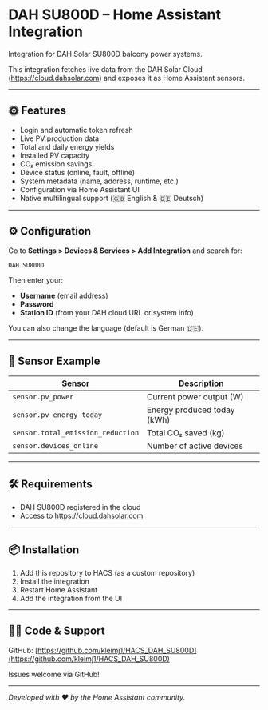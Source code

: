 # DAH SU800D – Home Assistant Integration

Integration for DAH Solar SU800D balcony power systems.

This integration fetches live data from the DAH Solar Cloud (https://cloud.dahsolar.com) and exposes it as Home Assistant sensors.

---

## 🌞 Features

- Login and automatic token refresh
- Live PV production data
- Total and daily energy yields
- Installed PV capacity
- CO₂ emission savings
- Device status (online, fault, offline)
- System metadata (name, address, runtime, etc.)
- Configuration via Home Assistant UI
- Native multilingual support (🇬🇧 English & 🇩🇪 Deutsch)

---

## ⚙️ Configuration

Go to **Settings > Devices & Services > Add Integration** and search for:

```
DAH SU800D
```

Then enter your:

- **Username** (email address)
- **Password**
- **Station ID** (from your DAH cloud URL or system info)

You can also change the language (default is German 🇩🇪).

---

## 🧠 Sensor Example

| Sensor                           | Description                 |
|----------------------------------|-----------------------------|
| `sensor.pv_power`                | Current power output (W)    |
| `sensor.pv_energy_today`         | Energy produced today (kWh) |
| `sensor.total_emission_reduction` | Total CO₂ saved (kg)       |
| `sensor.devices_online`          | Number of active devices    |

---

## 🛠️ Requirements

- DAH SU800D registered in the cloud
- Access to https://cloud.dahsolar.com

---

## 📦 Installation

1. Add this repository to HACS (as a custom repository)
2. Install the integration
3. Restart Home Assistant
4. Add the integration from the UI

---

## 👨‍💻 Code & Support

GitHub: [https://github.com/kleimj1/HACS_DAH_SU800D](https://github.com/kleimj1/HACS_DAH_SU800D)

Issues welcome via GitHub!

---

*Developed with ❤️ by the Home Assistant community.*
